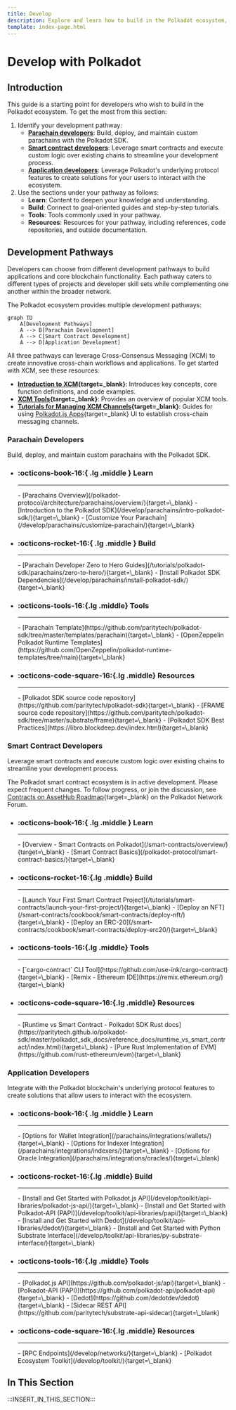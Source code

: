 ```yaml
---
title: Develop
description: Explore and learn how to build in the Polkadot ecosystem, from a custom parachain to smart contracts, supported by robust integrations and developer tools.
template: index-page.html
---
```


# Develop with Polkadot

## Introduction

This guide is a starting point for developers who wish to build in the Polkadot ecosystem. To get the most from this section:

1. Identify your development pathway:
    - **[Parachain developers](#parachain-developers)**: Build, deploy, and maintain custom parachains with the Polkadot SDK.
    - **[Smart contract developers](#smart-contract-developers)**: Leverage smart contracts and execute custom logic over existing chains to streamline your development process.
    - **[Application developers](#application-developers)**: Leverage Polkadot's underlying protocol features to create solutions for your users to interact with the ecosystem.
2. Use the sections under your pathway as follows:
    - **Learn**: Content to deepen your knowledge and understanding.
    - **Build**: Connect to goal-oriented guides and step-by-step tutorials.
    - **Tools**: Tools commonly used in your pathway.
    - **Resources**: Resources for your pathway, including references, code repositories, and outside documentation.

## Development Pathways

Developers can choose from different development pathways to build applications and core blockchain functionality. Each pathway caters to different types of projects and developer skill sets while complementing one another within the broader network.

The Polkadot ecosystem provides multiple development pathways:

```mermaid
graph TD
    A[Development Pathways]
    A --> B[Parachain Development]
    A --> C[Smart Contract Development]
    A --> D[Application Development]
```

All three pathways can leverage Cross-Consensus Messaging (XCM) to create innovative cross-chain workflows and applications. To get started with XCM, see these resources:

- **[Introduction to XCM](/parachains/interoperability/get-started/){target=\_blank}**: Introduces key concepts, core function definitions, and code examples.
- **[XCM Tools](/develop/toolkit/interoperability/xcm-tools/){target=\_blank}**: Provides an overview of popular XCM tools.
- **[Tutorials for Managing XCM Channels](/tutorials/interoperability/xcm-channels/){target=\_blank}**: Guides for using [Polkadot.js Apps](https://polkadot.js.org/apps/#/explorer){target=\_blank} UI to establish cross-chain messaging channels.

### Parachain Developers

Build, deploy, and maintain custom parachains with the Polkadot SDK.

<div class="grid cards links" markdown>

- <h3>:octicons-book-16:{ .lg .middle } Learn</h3>
    <hr>
    - [Parachains Overview](/polkadot-protocol/architecture/parachains/overview/){target=\_blank}
    - [Introduction to the Polkadot SDK](/develop/parachains/intro-polkadot-sdk/){target=\_blank}
    - [Customize Your Parachain](/develop/parachains/customize-parachain/){target=\_blank}

- <h3>:octicons-rocket-16:{ .lg .middle } Build</h3>
    <hr>
    - [Parachain Developer Zero to Hero Guides](/tutorials/polkadot-sdk/parachains/zero-to-hero/){target=\_blank}
    - [Install Polkadot SDK Dependencies](/develop/parachains/install-polkadot-sdk/){target=\_blank}

- <h3>:octicons-tools-16:{.lg .middle} Tools</h3>
    <hr>
    - [Parachain Template](https://github.com/paritytech/polkadot-sdk/tree/master/templates/parachain){target=\_blank}
    - [OpenZeppelin Polkadot Runtime Templates](https://github.com/OpenZeppelin/polkadot-runtime-templates/tree/main){target=\_blank}

- <h3>:octicons-code-square-16:{.lg .middle} Resources</h3>
    <hr>
    - [Polkadot SDK source code repository](https://github.com/paritytech/polkadot-sdk){target=\_blank}
    - [FRAME source code repository](https://github.com/paritytech/polkadot-sdk/tree/master/substrate/frame){target=\_blank}
    - [Polkadot SDK Best Practices](https://libro.blockdeep.dev/index.html){target=\_blank}

</div>

### Smart Contract Developers

Leverage smart contracts and execute custom logic over existing chains to streamline your development process.

The Polkadot smart contract ecosystem is in active development. Please expect frequent changes. To follow progress, or join the discussion, see [Contracts on AssetHub Roadmap](https://forum.polkadot.network/t/contracts-on-assethub-roadmap/9513/57){target=\_blank} on the Polkadot Network Forum.

<div class="grid cards links" markdown>

- <h3>:octicons-book-16:{ .lg .middle } Learn</h3>
    <hr>
    - [Overview - Smart Contracts on Polkadot](/smart-contracts/overview/){target=\_blank}
    - [Smart Contract Basics](/polkadot-protocol/smart-contract-basics/){target=\_blank}

- <h3>:octicons-rocket-16:{.lg .middle} Build</h3>
    <hr>
    - [Launch Your First Smart Contract Project](/tutorials/smart-contracts/launch-your-first-project/){target=\_blank}
    - [Deploy an NFT](/smart-contracts/cookbook/smart-contracts/deploy-nft/){target=\_blank}
    - [Deploy an ERC-20](/smart-contracts/cookbook/smart-contracts/deploy-erc20/){target=\_blank}

- <h3>:octicons-tools-16:{.lg .middle} Tools</h3>
    <hr>
    - [`cargo-contract` CLI Tool](https://github.com/use-ink/cargo-contract){target=\_blank}
    - [Remix - Ethereum IDE](https://remix.ethereum.org/){target=\_blank}

- <h3>:octicons-code-square-16:{.lg .middle} Resources</h3>
    <hr>
    - [Runtime vs Smart Contract - Polkadot SDK Rust docs](https://paritytech.github.io/polkadot-sdk/master/polkadot_sdk_docs/reference_docs/runtime_vs_smart_contract/index.html){target=\_blank}
    - [Pure Rust Implementation of EVM](https://github.com/rust-ethereum/evm){target=\_blank}

</div>

### Application Developers

Integrate with the Polkadot blockchain's underlying protocol features to create solutions that allow users to interact with the ecosystem.

<div class="grid cards links" markdown>

- <h3>:octicons-book-16:{ .lg .middle } Learn</h3>
    <hr>
    - [Options for Wallet Integration](/parachains/integrations/wallets/){target=\_blank}
    - [Options for Indexer Integration](/parachains/integrations/indexers/){target=\_blank}
    - [Options for Oracle Integration](/parachains/integrations/oracles/){target=\_blank}

- <h3>:octicons-rocket-16:{.lg .middle} Build</h3>
    <hr>
    - [Install and Get Started with Polkadot.js API](/develop/toolkit/api-libraries/polkadot-js-api/){target=\_blank}
    - [Install and Get Started with Polkadot-API (PAPI)](/develop/toolkit/api-libraries/papi/){target=\_blank}
    - [Install and Get Started with Dedot](/develop/toolkit/api-libraries/dedot/){target=\_blank}
    - [Install and Get Started with Python Substrate Interface](/develop/toolkit/api-libraries/py-substrate-interface/){target=\_blank}

- <h3>:octicons-tools-16:{.lg .middle} Tools</h3>
    <hr>
    - [Polkadot.js API](https://github.com/polkadot-js/api){target=\_blank}
    - [Polkadot-API (PAPI)](https://github.com/polkadot-api/polkadot-api){target=\_blank}
    - [Dedot](https://github.com/dedotdev/dedot){target=\_blank}
    - [Sidecar REST API](https://github.com/paritytech/substrate-api-sidecar){target=\_blank}

- <h3>:octicons-code-square-16:{.lg .middle} Resources</h3>
    <hr>
    - [RPC Endpoints](/develop/networks/){target=\_blank}
    - [Polkadot Ecosystem Toolkit](/develop/toolkit/){target=\_blank}

</div>

## In This Section

:::INSERT_IN_THIS_SECTION:::
